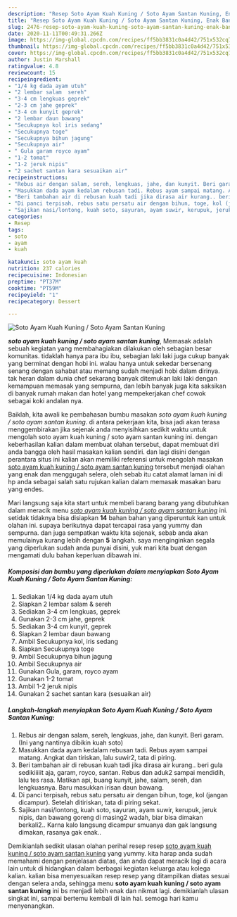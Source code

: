 ```yaml
---
description: "Resep Soto Ayam Kuah Kuning / Soto Ayam Santan Kuning, Enak Banget"
title: "Resep Soto Ayam Kuah Kuning / Soto Ayam Santan Kuning, Enak Banget"
slug: 2476-resep-soto-ayam-kuah-kuning-soto-ayam-santan-kuning-enak-banget
date: 2020-11-11T00:49:31.266Z
image: https://img-global.cpcdn.com/recipes/ff5bb3831c0a4d42/751x532cq70/soto-ayam-kuah-kuning-soto-ayam-santan-kuning-foto-resep-utama.jpg
thumbnail: https://img-global.cpcdn.com/recipes/ff5bb3831c0a4d42/751x532cq70/soto-ayam-kuah-kuning-soto-ayam-santan-kuning-foto-resep-utama.jpg
cover: https://img-global.cpcdn.com/recipes/ff5bb3831c0a4d42/751x532cq70/soto-ayam-kuah-kuning-soto-ayam-santan-kuning-foto-resep-utama.jpg
author: Justin Marshall
ratingvalue: 4.8
reviewcount: 15
recipeingredient:
- "1/4 kg dada ayam utuh"
- "2 lembar salam  sereh"
- "3-4 cm lengkuas geprek"
- "2-3 cm jahe geprek"
- "3-4 cm kunyit geprek"
- "2 lembar daun bawang"
- "Secukupnya kol iris sedang"
- "Secukupnya toge"
- "Secukupnya bihun jagung"
- "Secukupnya air"
- " Gula garam royco ayam"
- "1-2 tomat"
- "1-2 jeruk nipis"
- "2 sachet santan kara sesuaikan air"
recipeinstructions:
- "Rebus air dengan salam, sereh, lengkuas, jahe, dan kunyit. Beri garam. (Ini yang nantinya dibikin kuah soto)"
- "Masukkan dada ayam kedalam rebusan tadi. Rebus ayam sampai matang. Angkat dan tiriskan, lalu suwir2, tata di piring."
- "Beri tambahan air di rebusan kuah tadi jika dirasa air kurang.. beri gula sedikiiiiit aja, garam, royco, santan. Rebus dan aduk2 sampai mendidih, lalu tes rasa. Matikan api, buang kunyit, jahe, salam, sereh, dan lengkuasnya. Baru masukkan irisan daun bawang."
- "Di panci terpisah, rebus satu persatu air dengan bihun, toge, kol (jangan dicampur). Setelah ditiriskan, tata di piring sekat."
- "Sajikan nasi/lontong, kuah soto, sayuran, ayam suwir, kerupuk, jeruk nipis, dan bawang goreng di masing2 wadah, biar bisa dimakan berkali2.. Karna kalo langsung dicampur smuanya dan gak langsung dimakan, rasanya gak enak.."
categories:
- Resep
tags:
- soto
- ayam
- kuah

katakunci: soto ayam kuah 
nutrition: 237 calories
recipecuisine: Indonesian
preptime: "PT37M"
cooktime: "PT59M"
recipeyield: "1"
recipecategory: Dessert

---
```



![Soto Ayam Kuah Kuning / Soto Ayam Santan Kuning](https://img-global.cpcdn.com/recipes/ff5bb3831c0a4d42/751x532cq70/soto-ayam-kuah-kuning-soto-ayam-santan-kuning-foto-resep-utama.jpg)

<b><i>soto ayam kuah kuning / soto ayam santan kuning</i></b>, Memasak adalah sebuah kegiatan yang membahagiakan dilakukan oleh sebagian besar komunitas. tidaklah hanya para ibu ibu, sebagian laki laki juga cukup banyak yang berminat dengan hobi ini. walau hanya untuk sekedar bersenang senang dengan sahabat atau memang sudah menjadi hobi dalam dirinya. tak heran dalam dunia chef sekarang banyak ditemukan laki laki dengan kemampuan memasak yang sempurna, dan lebih banyak juga kita saksikan di banyak rumah makan dan hotel yang mempekerjakan chef cowok sebagai koki andalan nya.



Baiklah, kita awali ke pembahasan bumbu masakan <i>soto ayam kuah kuning / soto ayam santan kuning</i>. di antara pekerjaan kita, bisa jadi akan terasa menggembirakan jika sejenak anda menyisihkan sedikit waktu untuk mengolah soto ayam kuah kuning / soto ayam santan kuning ini. dengan keberhasilan kalian dalam membuat olahan tersebut, dapat membuat diri anda bangga oleh hasil masakan kalian sendiri. dan lagi disini dengan perantara situs ini kalian akan memiliki referensi untuk mengolah masakan <u>soto ayam kuah kuning / soto ayam santan kuning</u> tersebut menjadi olahan yang enak dan menggugah selera, oleh sebab itu catat alamat laman ini di hp anda sebagai salah satu rujukan kalian dalam memasak masakan baru yang endes.


Mari langsung saja kita start untuk membeli barang barang yang dibutuhkan dalam meracik menu <u><i>soto ayam kuah kuning / soto ayam santan kuning</i></u> ini. setidak tidaknya bisa disiapkan <b>14</b> bahan bahan yang diperuntuk kan untuk olahan ini. supaya berikutnya dapat tercapai rasa yang yummy dan sempurna. dan juga sempatkan waktu kita sejenak, sebab anda akan memulainya kurang lebih dengan <b>5</b> langkah. saya menginginkan segala yang diperlukan sudah anda punyai disini, yuk mari kita buat dengan mengamati dulu bahan keperluan dibawah ini.

<!--inarticleads1-->

##### Komposisi dan bumbu yang diperlukan dalam menyiapkan Soto Ayam Kuah Kuning / Soto Ayam Santan Kuning:

1. Sediakan 1/4 kg dada ayam utuh
1. Siapkan 2 lembar salam &amp; sereh
1. Sediakan 3-4 cm lengkuas, geprek
1. Gunakan 2-3 cm jahe, geprek
1. Sediakan 3-4 cm kunyit, geprek
1. Siapkan 2 lembar daun bawang
1. Ambil Secukupnya kol, iris sedang
1. Siapkan Secukupnya toge
1. Ambil Secukupnya bihun jagung
1. Ambil Secukupnya air
1. Gunakan  Gula, garam, royco ayam
1. Gunakan 1-2 tomat
1. Ambil 1-2 jeruk nipis
1. Gunakan 2 sachet santan kara (sesuaikan air)




<!--inarticleads2-->

##### Langkah-langkah menyiapkan Soto Ayam Kuah Kuning / Soto Ayam Santan Kuning:

1. Rebus air dengan salam, sereh, lengkuas, jahe, dan kunyit. Beri garam. (Ini yang nantinya dibikin kuah soto)
1. Masukkan dada ayam kedalam rebusan tadi. Rebus ayam sampai matang. Angkat dan tiriskan, lalu suwir2, tata di piring.
1. Beri tambahan air di rebusan kuah tadi jika dirasa air kurang.. beri gula sedikiiiiit aja, garam, royco, santan. Rebus dan aduk2 sampai mendidih, lalu tes rasa. Matikan api, buang kunyit, jahe, salam, sereh, dan lengkuasnya. Baru masukkan irisan daun bawang.
1. Di panci terpisah, rebus satu persatu air dengan bihun, toge, kol (jangan dicampur). Setelah ditiriskan, tata di piring sekat.
1. Sajikan nasi/lontong, kuah soto, sayuran, ayam suwir, kerupuk, jeruk nipis, dan bawang goreng di masing2 wadah, biar bisa dimakan berkali2.. Karna kalo langsung dicampur smuanya dan gak langsung dimakan, rasanya gak enak..




Demikianlah sedikit ulasan olahan perihal resep resep <u>soto ayam kuah kuning / soto ayam santan kuning</u> yang yummy. kita harap anda sudah memahami dengan penjelasan diatas, dan anda dapat meracik lagi di acara lain untuk di hidangkan dalam berbagai kegiatan keluarga atau kolega kalian. kalian bisa menyesuaikan resep resep yang ditampilkan diatas sesuai dengan selera anda, sehingga menu <b>soto ayam kuah kuning / soto ayam santan kuning</b> ini bs menjadi lebih enak dan nikmat lagi. demikianlah ulasan singkat ini, sampai bertemu kembali di lain hal. semoga hari kamu menyenangkan.
